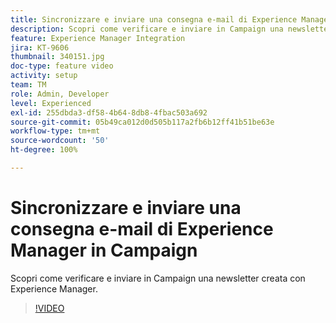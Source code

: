 ```yaml
---
title: Sincronizzare e inviare una consegna e-mail di Experience Manager in Campaign
description: Scopri come verificare e inviare in Campaign una newsletter creata con Experience Manager.
feature: Experience Manager Integration
jira: KT-9606
thumbnail: 340151.jpg
doc-type: feature video
activity: setup
team: TM
role: Admin, Developer
level: Experienced
exl-id: 255dbda3-df58-4b64-8db8-4fbac503a692
source-git-commit: 05b49ca012d0d505b117a2fb6b12ff41b51be63e
workflow-type: tm+mt
source-wordcount: '50'
ht-degree: 100%

---
```


# Sincronizzare e inviare una consegna e-mail di Experience Manager in Campaign

Scopri come verificare e inviare in Campaign una newsletter creata con Experience Manager.

>[!VIDEO](https://video.tv.adobe.com/v/340151?quality=12&learn=on)
